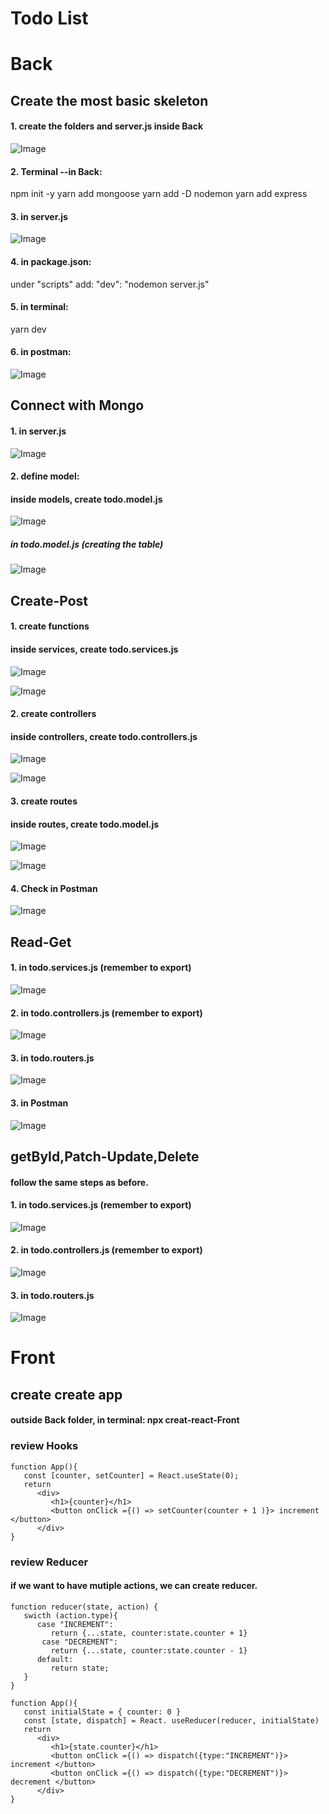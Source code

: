 # Todo List

# Back

## Create the most basic skeleton

#### 1. create the folders and server.js inside Back
   ![Image](https://github.com/miaypc/Notes/blob/master/images/backend-one.png)

#### 2. Terminal --in Back: 
   npm init -y
   yarn add mongoose
   yarn add -D nodemon
   yarn add express
   
#### 3. in server.js
   ![Image](https://github.com/miaypc/Notes/blob/master/images/backend-two.png)

#### 4. in package.json:
   under "scripts" add:
  "dev": "nodemon server.js"

#### 5. in terminal:
   yarn dev
   
 #### 6. in postman:
   ![Image](https://github.com/miaypc/Notes/blob/master/images/backend-three.png)

## Connect with Mongo

#### 1. in server.js
   ![Image](https://github.com/miaypc/Notes/blob/master/images/backend-four.png)

#### 2. define model:
   #### inside models, create todo.model.js
   ![Image](https://github.com/miaypc/Notes/blob/master/images/backend-five.png)
   
  ##### in todo.model.js (creating the table)
   ![Image](https://github.com/miaypc/Notes/blob/master/images/backend-six.png)
   
## Create-Post
   
#### 1. create functions
   #### inside services, create todo.services.js
   ![Image](https://github.com/miaypc/Notes/blob/master/images/backend-8.png)
   
   ![Image](https://github.com/miaypc/Notes/blob/master/images/backend-9.png)
   
#### 2. create controllers
   #### inside controllers, create todo.controllers.js
   ![Image](https://github.com/miaypc/Notes/blob/master/images/backend-10.png)
   
   ![Image](https://github.com/miaypc/Notes/blob/master/images/backend-11.png)
   
#### 3. create routes
   #### inside routes, create todo.model.js
   ![Image](https://github.com/miaypc/Notes/blob/master/images/backend-7.png)
   
   ![Image](https://github.com/miaypc/Notes/blob/master/images/backend-12.png)
   
#### 4. Check in Postman
   ![Image](https://github.com/miaypc/Notes/blob/master/images/backend-13.png)

## Read-Get

#### 1. in todo.services.js (remember to export)
![Image](https://github.com/miaypc/Notes/blob/master/images/backend-14.png)

#### 2. in todo.controllers.js (remember to export)
![Image](https://github.com/miaypc/Notes/blob/master/images/backend-15.png)

#### 3. in todo.routers.js
![Image](https://github.com/miaypc/Notes/blob/master/images/backend-16.png)

#### 3. in Postman
![Image](https://github.com/miaypc/Notes/blob/master/images/backend-17.png)

## getById,Patch-Update,Delete
   #### follow the same steps as before.
   
 
#### 1. in todo.services.js (remember to export)
![Image](https://github.com/miaypc/Notes/blob/master/images/backend-18.png)

#### 2. in todo.controllers.js (remember to export)
![Image](https://github.com/miaypc/Notes/blob/master/images/backend-19.png)

#### 3. in todo.routers.js
![Image](https://github.com/miaypc/Notes/blob/master/images/backend-20.png)


# Front

## create create app

#### outside Back folder, in terminal: npx creat-react-Front

### review Hooks
```
function App(){  
   const [counter, setCounter] = React.useState(0); 
   return
      <div>
         <h1>{counter}</h1>
         <button onClick ={() => setCounter(counter + 1 )}> increment </button>
      </div>
}
```

### review Reducer
#### if we want to have mutiple actions, we can create reducer.

```
function reducer(state, action) {
   swicth (action.type){
      case "INCREMENT":
         return {...state, counter:state.counter + 1}
       case "DECREMENT":
         return {...state, counter:state.counter - 1}
      default:
         return state;  
   }
}

function App(){
   const initialState = { counter: 0 }
   const [state, dispatch] = React. useReducer(reducer, initialState)
   return
      <div>
         <h1>{state.counter}</h1>
         <button onClick ={() => dispatch({type:"INCREMENT")}> increment </button>
         <button onClick ={() => dispatch({type:"DECREMENT")}> decrement </button>
      </div>
}
```
